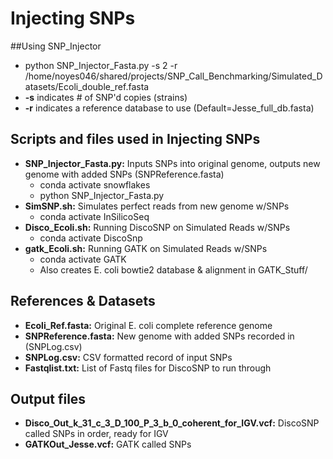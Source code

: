 # Injecting SNPs

##Using SNP\_Injector
 - python SNP\_Injector\_Fasta.py -s 2 -r /home/noyes046/shared/projects/SNP\_Call\_Benchmarking/Simulated\_Datasets/Ecoli\_double\_ref.fasta
 - **-s** indicates # of SNP'd copies (strains)  
 - **-r** indicates a reference database to use (Default=Jesse\_full\_db.fasta)

## Scripts and files used in Injecting SNPs
 - **SNP_Injector_Fasta.py:** Inputs SNPs into original genome, outputs new genome with added SNPs (SNPReference.fasta)
   - conda activate snowflakes
   - python SNP\_Injector\_Fasta.py
 - **SimSNP.sh:** Simulates perfect reads from new genome w/SNPs
   - conda activate InSilicoSeq
 - **Disco_Ecoli.sh:** Running DiscoSNP on Simulated Reads w/SNPs
   - conda activate DiscoSnp
 - **gatk_Ecoli.sh:** Running GATK on Simulated Reads w/SNPs
   - conda activate GATK
   - Also creates E. coli bowtie2 database & alignment in GATK\_Stuff/

## References & Datasets
 - **Ecoli_Ref.fasta:** Original E. coli complete reference genome
 - **SNPReference.fasta:** New genome with added SNPs recorded in (SNPLog.csv)
 - **SNPLog.csv:** CSV formatted record of input SNPs
 - **Fastqlist.txt:** List of Fastq files for DiscoSNP to run through

## Output files
 - **Disco_Out_k_31_c_3_D_100_P_3_b_0_coherent_for_IGV.vcf:** DiscoSNP called SNPs in order, ready for IGV
 - **GATKOut_Jesse.vcf:** GATK called SNPs
